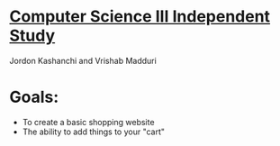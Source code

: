 # [Computer Science III Independent Study](http://http://lynnrosier.weebly.com/)
Jordon Kashanchi and Vrishab Madduri

# Goals:
<ul>
<li> To create a basic shopping website</li>
<li> The ability to add things to your "cart"</li>
</ul>
